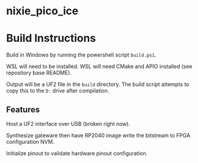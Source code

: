 # nixie_pico_ice

# Build Instructions

Build in Windows by running the powershell script `build.ps1`.

WSL will need to be installed.  WSL will need CMake and APIO installed (see repository base README).

Output will be a UF2 file in the `build` directory.  The build script attempts to copy this to the `D:` drive after compilation.

## Features

Host a UF2 interface over USB (broken right now).

Synthesize gateware then have RP2040 image write the bitstream to FPGA configuration NVM.

Initialize pinout to validate hardware pinout configuration.
